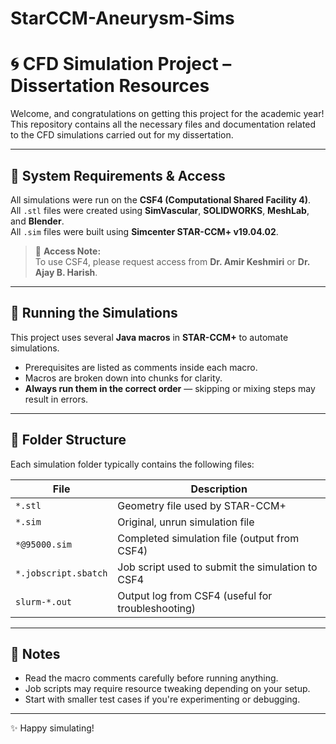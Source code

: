 # StarCCM-Aneurysm-Sims
# 🌀 CFD Simulation Project – Dissertation Resources

Welcome, and congratulations on getting this project for the academic year!  
This repository contains all the necessary files and documentation related to the CFD simulations carried out for my dissertation.

---

## 🔧 System Requirements & Access

All simulations were run on the **CSF4 (Computational Shared Facility 4)**.  
All `.stl` files were created using **SimVascular**, **SOLIDWORKS**, **MeshLab**, and **Blender**.  
All `.sim` files were built using **Simcenter STAR-CCM+ v19.04.02**.

> 📌 **Access Note:**  
> To use CSF4, please request access from **Dr. Amir Keshmiri** or **Dr. Ajay B. Harish**.

---


## 🚀 Running the Simulations

This project uses several **Java macros** in **STAR-CCM+** to automate simulations.

- Prerequisites are listed as comments inside each macro.
- Macros are broken down into chunks for clarity.
- **Always run them in the correct order** — skipping or mixing steps may result in errors.

---

## 📁 Folder Structure

Each simulation folder typically contains the following files:

| File | Description |
|------|-------------|
| `*.stl` | Geometry file used by STAR-CCM+ |
| `*.sim` | Original, unrun simulation file |
| `*@95000.sim` | Completed simulation file (output from CSF4) |
| `*.jobscript.sbatch` | Job script used to submit the simulation to CSF4 |
| `slurm-*.out` | Output log from CSF4 (useful for troubleshooting) |

---

## 🧠 Notes

- Read the macro comments carefully before running anything.
- Job scripts may require resource tweaking depending on your setup.
- Start with smaller test cases if you're experimenting or debugging.


---

✨ Happy simulating!
